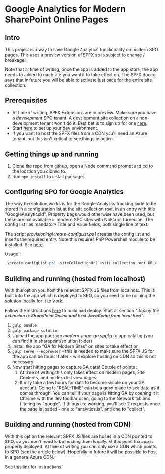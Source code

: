 # Google Analytics for Modern SharePoint Online Pages #

## Intro ##
This project is a way to have Google Analytics functionality on modern SPO pages. This uses a preview version of SPFX so is subject to change / breakage!

Note that at time of writing, once the app is added to the app store, the app needs to added to each site you want it to take effect on. The SPFX docco says that in future you will be able to activate just once for the entire site collection.

## Prerequisites
- At time of writing, SPFX Extensions are in preview. Make sure you have a _development_ SPO tenant. A development site collection on a non-development tenant won't do it. Best bet is to sign up for one [here](https://portal.microsoftonline.com/Signup/MainSignUp.aspx?OfferId=6881A1CB-F4EB-4db3-9F18-388898DAF510&DL=DEVELOPERPACK).
- Start [here](https://dev.office.com/sharepoint/docs/spfx/extensions/overview-extensions) to set up your dev environment.
- If you want to host the SPFX files from a CDN you'll need an Azure tenant, but this isn't critical to see things in action.

## Getting things up and running
1. Clone the repo from github, open a Node command prompt and cd to the location you cloned to.
2. Run `npm install` to install packages.

## Configuring SPO for Google Analytics
The way the solution works is for the Google Analytics tracking code to be stored in a configuration list at the site collection root, in an entry with title "GoogleAnalyticsId". Property bags would otherwise have been used, but these are not available in modern SPO sites with NoScript turned on. The config list has mandatory Title and Value fields, both single line of text. 

The script *provisioning\create-configList.ps1* creates the config list and inserts the required entry. Note this requires PnP Powershell module to be installed. See [here](https://github.com/SharePoint/PnP-PowerShell).

Usage :

```powershell
.\create-configList.ps1 -siteCollectionUrl <site collection root URL> -gaId "<google tracking ID>"
```

## Building and running (hosted from localhost)
With this option you host the relevant SPFX JS files from localhost. This is built into the app which is deployed to SPO, so you need to be running the solution locally for it to work.

Follow the instructions [here](https://dev.office.com/sharepoint/docs/spfx/extensions/get-started/serving-your-extension-from-sharepoint) to build and deploy. Start at section *"Deploy the extension to SharePoint Online and host JavaScript from local host"*.

1. `gulp bundle`
2. `gulp package-solution`
3. Upload the app package *modern-page-ga.sppkg* to app catalog (you can find it in sharepoint/solution folder)
4. Install the app "GA for Modern Sites" on sites to take effect on
5. `gulp serve --nobrowser` - this is needed to make sure the SPFX JS for the app can be found! Later - will explore hosting on CDN so this is not necessary
6. Now start hitting pages to capture GA data! Couple of points :
    1. At time of writing this only takes effect on modern pages, Site Contents, and modern list view pages.
    2. It may take a few hours for data to become visible on your GA account. Going to "REAL-TIME" can be a good place to see data as it comes through. You can tell if your page is hitting GA by opening it it Chrome with the dev toolbar open, going to the Network tab and filtering by "google". If things are working, you'll see 2 requests once the page is loaded - one to "analytics.js", and one to "collect".

## Building and running (hosted from CDN)
With this option the relevant SPFX JS files are hosed in a CDN pointed to SPO, so you don't need to be hosting them locally. At this point the app is properly deployed. At time of writing you can only use a CDN which points to SPO (see the article below). Hopefully in future it will be possible to host in a general Azure CDN.

See [this link](https://dev.office.com/sharepoint/docs/spfx/extensions/get-started/hosting-extension-from-office365-cdn) for instructions.



